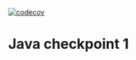 [![codecov](https://codecov.io/gh/ogomb/checkpoint_1/branch/master/graph/badge.svg)](https://codecov.io/gh/ogomb/checkpoint_1)
# Java checkpoint 1

